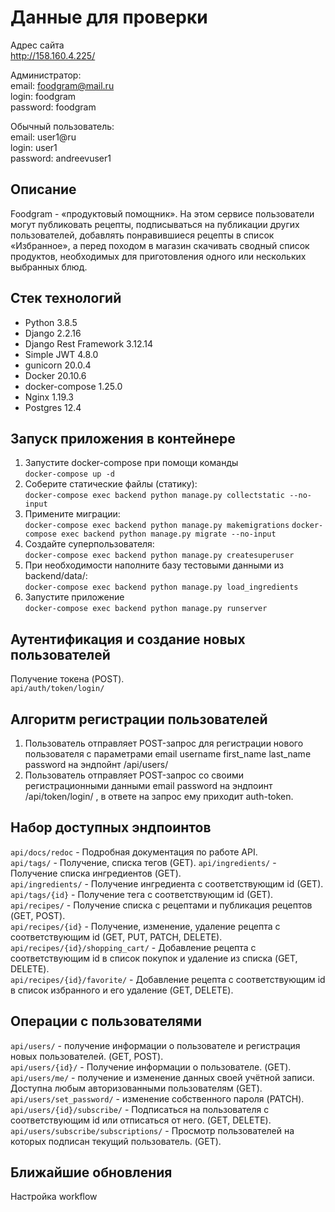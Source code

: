 # Данные для проверки

Адрес сайта  
<http://158.160.4.225/>

Администратор:  
email: foodgram@mail.ru  
login: foodgram  
password: foodgram  

Обычный пользователь:  
email: user1@ru  
login: user1  
password: andreevuser1  

## Описание

Foodgram - «продуктовый помощник». На этом сервисе пользователи могут публиковать рецепты, подписываться на публикации других пользователей, добавлять понравившиеся рецепты в список «Избранное», а перед походом в магазин скачивать сводный список продуктов, необходимых для приготовления одного или нескольких выбранных блюд.

## Стек технологий

* Python 3.8.5
* Django 2.2.16
* Django Rest Framework 3.12.14
* Simple JWT 4.8.0
* gunicorn 20.0.4
* Docker 20.10.6
* docker-compose 1.25.0
* Nginx 1.19.3
* Postgres 12.4

## Запуск приложения в контейнере

1. Запустите docker-compose при помощи команды  
`docker-compose up -d`
2. Соберите статические файлы (статику):  
`docker-compose exec backend python manage.py collectstatic --no-input`
3. Примените миграции:  
`docker-compose exec backend python manage.py makemigrations`
`docker-compose exec backend python manage.py migrate --no-input`
4. Создайте суперпользователя:  
`docker-compose exec backend python manage.py createsuperuser`
5. При необходимости наполните базу тестовыми данными из backend/data/:  
`docker-compose exec backend python manage.py load_ingredients`
6. Запустите приложение  
`docker-compose exec backend python manage.py runserver`

## Аутентификация и создание новых пользователей  

Получение токена (POST).  
`api/auth/token/login/`

## Алгоритм регистрации пользователей

1. Пользователь отправляет POST-запрос для регистрации нового пользователя с параметрами email username first_name last_name password на эндпойнт /api/users/
2. Пользователь отправляет POST-запрос со своими регистрационными данными email password на эндпоинт /api/token/login/ , в ответе на запрос ему приходит auth-token.

## Набор доступных эндпоинтов

 `api/docs/redoc` - Подробная документация по работе API.  
 `api/tags/` - Получение, списка тегов (GET).
 `api/ingredients/` - Получение списка ингредиентов (GET).  
 `api/ingredients/` - Получение ингредиента с соответствующим id (GET).  
 `api/tags/{id}` - Получение тега с соответствующим id (GET).  
 `api/recipes/` - Получение списка с рецептами и публикация рецептов (GET, POST).  
 `api/recipes/{id}` - Получение, изменение, удаление рецепта с соответствующим id (GET, PUT, PATCH, DELETE).  
 `api/recipes/{id}/shopping_cart/` - Добавление рецепта с соответствующим id в список покупок и удаление из списка (GET, DELETE).  
 `api/recipes/{id}/favorite/` - Добавление рецепта с соответствующим id в список избранного и его удаление (GET, DELETE).  

## Операции с пользователями

 `api/users/` - получение информации о пользователе и регистрация новых пользователей. (GET, POST).  
 `api/users/{id}/` - Получение информации о пользователе. (GET).  
 `api/users/me/` - получение и изменение данных своей учётной записи. Доступна любым авторизованными пользователям (GET).  
 `api/users/set_password/` - изменение собственного пароля (PATCH).  
 `api/users/{id}/subscribe/` - Подписаться на пользователя с соответствующим id или отписаться от него. (GET, DELETE).  
 `api/users/subscribe/subscriptions/` - Просмотр пользователей на которых подписан текущий пользователь. (GET).  

## Ближайшие обновления

Hастройка workflow
